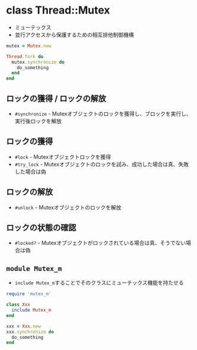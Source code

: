 # class Thread::Mutex
- ミューテックス
- 並行アクセスから保護するための相互排他制御機構

```ruby
mutex = Mutex.new

Thread.fork do
  mutex.synchronize do
    do_something
  end
end
```

## ロックの獲得 / ロックの解放
- `#synchronize` - Mutexオブジェクトのロックを獲得し、ブロックを実行し、実行後ロックを解放

## ロックの獲得
- `#lock` - Mutexオブジェクトロックを獲得
- `#try_lock` - Mutexオブジェクトのロックを試み、成功した場合は真、失敗した場合は偽

## ロックの解放
- `#unlock` - Mutexオブジェクトのロックを解放

## ロックの状態の確認
- `#locked?` - Mutexオブジェクトがロックされている場合は真、そうでない場合は偽

## `module Mutex_m`
- `include Mutex_m`することでそのクラスにミューテックス機能を持たせる

```ruby
require 'mutex_m'

class Xxx
  include Mutex_m
end

xxx = Xxx.new
xxx.synchronize do
  do_something
end
```
